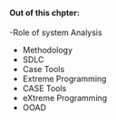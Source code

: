 #### Out of this chpter:
-Role of system Analysis
- Methodology
- SDLC
- Case Tools
- Extreme Programming
- CASE Tools
- eXtreme Programming
- OOAD
